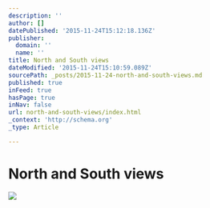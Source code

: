 ```yaml
---
description: ''
author: []
datePublished: '2015-11-24T15:12:18.136Z'
publisher:
  domain: ''
  name: ''
title: North and South views
dateModified: '2015-11-24T15:10:59.089Z'
sourcePath: _posts/2015-11-24-north-and-south-views.md
published: true
inFeed: true
hasPage: true
inNav: false
url: north-and-south-views/index.html
_context: 'http://schema.org'
_type: Article

---
```

# North and South views
![](https://the-grid-user-content.s3-us-west-2.amazonaws.com/a12438ba-6617-4eb9-84be-40a5c231e51e.png)